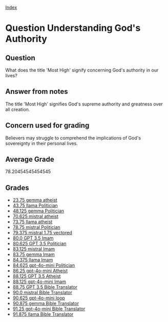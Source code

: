 
[Index](../../index.md)
# Question Understanding God's Authority
## Question
What does the title 'Most High' signify concerning God's authority in our lives?

## Answer from notes
The title 'Most High' signifies God's supreme authority and greatness over all creation.

## Concern used for grading
Believers may struggle to comprehend the implications of God's sovereignty in their personal lives.

## Average Grade
78.20454545454545

## Grades
 * [23.75 gemma atheist](../answers/gemma_atheist/Understanding_God_s_Authority.md)
 * [43.75 llama Politician](../answers/llama_Politician/Understanding_God_s_Authority.md)
 * [48.125 gemma Politician](../answers/gemma_Politician/Understanding_God_s_Authority.md)
 * [70.625 mistral atheist](../answers/mistral_atheist/Understanding_God_s_Authority.md)
 * [73.75 llama atheist](../answers/llama_atheist/Understanding_God_s_Authority.md)
 * [78.75 mistral Politician](../answers/mistral_Politician/Understanding_God_s_Authority.md)
 * [79.375 mistral 1.75 vectored](../answers/mistral_1.75_vectored/Understanding_God_s_Authority.md)
 * [80.0 GPT 3.5 Imam](../answers/GPT_3.5_Imam/Understanding_God_s_Authority.md)
 * [80.625 GPT 3.5 Politician](../answers/GPT_3.5_Politician/Understanding_God_s_Authority.md)
 * [83.125 mistral Imam](../answers/mistral_Imam/Understanding_God_s_Authority.md)
 * [83.75 gemma Imam](../answers/gemma_Imam/Understanding_God_s_Authority.md)
 * [84.375 llama Imam](../answers/llama_Imam/Understanding_God_s_Authority.md)
 * [84.625 gpt-4o-mini Politician](../answers/gpt-4o-mini_Politician/Understanding_God_s_Authority.md)
 * [86.25 gpt-4o-mini Atheist](../answers/gpt-4o-mini_Atheist/Understanding_God_s_Authority.md)
 * [88.125 GPT 3.5 Atheist](../answers/GPT_3.5_Atheist/Understanding_God_s_Authority.md)
 * [88.125 gpt-4o-mini Imam](../answers/gpt-4o-mini_Imam/Understanding_God_s_Authority.md)
 * [88.75 GPT 3.5 Bible Translator](../answers/GPT_3.5_Bible_Translator/Understanding_God_s_Authority.md)
 * [90.0 mistral Bible Translator](../answers/mistral_Bible_Translator/Understanding_God_s_Authority.md)
 * [90.625 gpt-4o-mini loop](../answers/gpt-4o-mini_loop/Understanding_God_s_Authority.md)
 * [90.875 gemma Bible Translator](../answers/gemma_Bible_Translator/Understanding_God_s_Authority.md)
 * [91.25 gpt-4o-mini Bible Translator](../answers/gpt-4o-mini_Bible_Translator/Understanding_God_s_Authority.md)
 * [91.875 llama Bible Translator](../answers/llama_Bible_Translator/Understanding_God_s_Authority.md)
